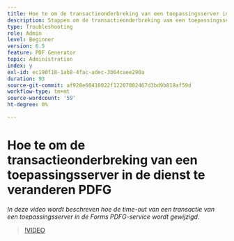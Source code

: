 ```yaml
---
title: Hoe te om de transactieonderbreking van een toepassingsserver in de dienst te veranderen PDFG
description: Stappen om de transactieonderbreking van een toepassingsserver voor PDF Generator te verhogen of te verminderen
type: Troubleshooting
role: Admin
level: Beginner
version: 6.5
feature: PDF Generator
topic: Administration
index: y
exl-id: ec190f18-1ab8-4fac-adec-3b64caee290a
duration: 93
source-git-commit: af928e60410022f12207082467d3bd9b818af59d
workflow-type: tm+mt
source-wordcount: '59'
ht-degree: 0%

---
```


# Hoe te om de transactieonderbreking van een toepassingsserver in de dienst te veranderen PDFG

*In deze video wordt beschreven hoe de time-out van een transactie van een toepassingsserver in de Forms PDFG-service wordt gewijzigd.*

>[!VIDEO](https://video.tv.adobe.com/v/335555?quality=12&learn=on)
